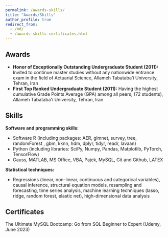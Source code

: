 ```yaml
---
permalink: /awards-skills/
title: "Awards/Skills"
author_profile: true
redirect_from: 
  - /md/
  - /awards-skills-certificates.html
---
```


## Awards ##
* **Honor of Exceptionally Outstanding Undergraduate Student (2011):** Invited to continue master studies without any nationwide entrance exam in the field of Actuarial Science, Allameh Tabataba'i University, Tehran, Iran
* **First Top Ranked Undergraduate Student (2011):** Having the highest cumulative Grade Points Average (GPA) among all peers, (72 students), Allameh Tabataba'i University, Tehran, Iran

## Skills
**Software and programming skills:**
* Software R (including packages: AER, glmnet, survey, tree, randomForest , gbm, kknn, hdm, dplyr, tidyr, readr, lavaan)
* Python (including libraries: SciPy, Numpy, Pandas, Matplotlib, PyTorch, TensorFlow)
* Gauss, MATLAB, MS Office, VBA, Pajek, MySQL, Git and Github, LATEX

**Statistical techniques:** 
* Regressions (linear, non-linear, continuous and categorical variables), causal inference, structural equation models, resampling and forecasting, time series analysis, machine learning techniques (lasso, ridge, random forest, elastic net), high-dimensional data analysis

## Certificates
The Ultimate MySQL Bootcamp: Go from SQL Beginner to Expert (Udemy, June 2023)